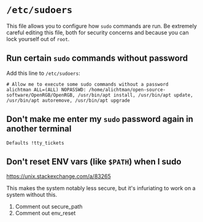 # `/etc/sudoers`

This file allows you to configure how `sudo` commands are run. Be extremely careful editing this file, both for security concerns and because you can lock yourself out of `root`.

## Run certain `sudo` commands without password

Add this line to `/etc/sudoers`:

```
# Allow me to execute some sudo commands without a password
alichtman ALL=(ALL) NOPASSWD: /home/alichtman/open-source-software/OpenRGB/OpenRGB, /usr/bin/apt install, /usr/bin/apt update, /usr/bin/apt autoremove, /usr/bin/apt upgrade
```

## Don't make me enter my `sudo` password again in another terminal

```
Defaults !tty_tickets
```

## Don't reset ENV vars (like `$PATH`) when I sudo

https://unix.stackexchange.com/a/83265

This makes the system notably less secure, but it's infuriating to work on a system without this.

1. Comment out secure_path
2. Comment out env_reset
